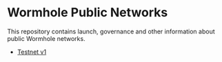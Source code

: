 # Wormhole Public Networks

This repository contains launch, governance and other information about public Wormhole networks.

- [Testnet v1](testnet1/info.md)
